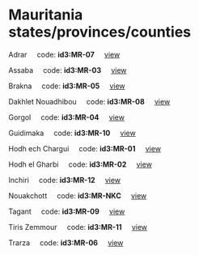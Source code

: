 # Mauritania states/provinces/counties
Adrar&nbsp;&nbsp;&nbsp;&nbsp;&nbsp;code: **id3:MR-07**&nbsp;&nbsp;&nbsp;&nbsp;&nbsp;[view](../../export/geojson/medium/id3/mr/07.geojson)&nbsp;&nbsp;&nbsp;&nbsp;&nbsp;


Assaba&nbsp;&nbsp;&nbsp;&nbsp;&nbsp;code: **id3:MR-03**&nbsp;&nbsp;&nbsp;&nbsp;&nbsp;[view](../../export/geojson/medium/id3/mr/03.geojson)&nbsp;&nbsp;&nbsp;&nbsp;&nbsp;


Brakna&nbsp;&nbsp;&nbsp;&nbsp;&nbsp;code: **id3:MR-05**&nbsp;&nbsp;&nbsp;&nbsp;&nbsp;[view](../../export/geojson/medium/id3/mr/05.geojson)&nbsp;&nbsp;&nbsp;&nbsp;&nbsp;


Dakhlet Nouadhibou&nbsp;&nbsp;&nbsp;&nbsp;&nbsp;code: **id3:MR-08**&nbsp;&nbsp;&nbsp;&nbsp;&nbsp;[view](../../export/geojson/medium/id3/mr/08.geojson)&nbsp;&nbsp;&nbsp;&nbsp;&nbsp;


Gorgol&nbsp;&nbsp;&nbsp;&nbsp;&nbsp;code: **id3:MR-04**&nbsp;&nbsp;&nbsp;&nbsp;&nbsp;[view](../../export/geojson/medium/id3/mr/04.geojson)&nbsp;&nbsp;&nbsp;&nbsp;&nbsp;


Guidimaka&nbsp;&nbsp;&nbsp;&nbsp;&nbsp;code: **id3:MR-10**&nbsp;&nbsp;&nbsp;&nbsp;&nbsp;[view](../../export/geojson/medium/id3/mr/10.geojson)&nbsp;&nbsp;&nbsp;&nbsp;&nbsp;


Hodh ech Chargui&nbsp;&nbsp;&nbsp;&nbsp;&nbsp;code: **id3:MR-01**&nbsp;&nbsp;&nbsp;&nbsp;&nbsp;[view](../../export/geojson/medium/id3/mr/01.geojson)&nbsp;&nbsp;&nbsp;&nbsp;&nbsp;


Hodh el Gharbi&nbsp;&nbsp;&nbsp;&nbsp;&nbsp;code: **id3:MR-02**&nbsp;&nbsp;&nbsp;&nbsp;&nbsp;[view](../../export/geojson/medium/id3/mr/02.geojson)&nbsp;&nbsp;&nbsp;&nbsp;&nbsp;


Inchiri&nbsp;&nbsp;&nbsp;&nbsp;&nbsp;code: **id3:MR-12**&nbsp;&nbsp;&nbsp;&nbsp;&nbsp;[view](../../export/geojson/medium/id3/mr/12.geojson)&nbsp;&nbsp;&nbsp;&nbsp;&nbsp;


Nouakchott&nbsp;&nbsp;&nbsp;&nbsp;&nbsp;code: **id3:MR-NKC**&nbsp;&nbsp;&nbsp;&nbsp;&nbsp;[view](../../export/geojson/medium/id3/mr/nkc.geojson)&nbsp;&nbsp;&nbsp;&nbsp;&nbsp;


Tagant&nbsp;&nbsp;&nbsp;&nbsp;&nbsp;code: **id3:MR-09**&nbsp;&nbsp;&nbsp;&nbsp;&nbsp;[view](../../export/geojson/medium/id3/mr/09.geojson)&nbsp;&nbsp;&nbsp;&nbsp;&nbsp;


Tiris Zemmour&nbsp;&nbsp;&nbsp;&nbsp;&nbsp;code: **id3:MR-11**&nbsp;&nbsp;&nbsp;&nbsp;&nbsp;[view](../../export/geojson/medium/id3/mr/11.geojson)&nbsp;&nbsp;&nbsp;&nbsp;&nbsp;


Trarza&nbsp;&nbsp;&nbsp;&nbsp;&nbsp;code: **id3:MR-06**&nbsp;&nbsp;&nbsp;&nbsp;&nbsp;[view](../../export/geojson/medium/id3/mr/06.geojson)&nbsp;&nbsp;&nbsp;&nbsp;&nbsp;

